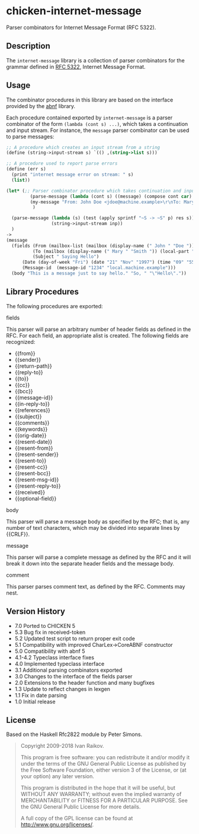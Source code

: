# chicken-internet-message

Parser combinators for Internet Message Format (RFC 5322).


## Description

The `internet-message` library is a collection of parser combinators for the
grammar defined in [RFC 5322](http://www.ietf.org/rfc/rfc5322.txt),
Internet Message Format.

## Usage

The combinator procedures in this library are based on the interface
provided by the [abnf](https://github.com/iraikov/chicken-lexgen) library.

Each procedure contained exported by `internet-message`
is a parser combinator of the form `(lambda (cont s) ...)`, which takes a
continuation and input stream. For instance, the `message` parser
combinator can be used to parse messages:

```scheme
;; A procedure which creates an input stream from a string
(define (string->input-stream s) `(() ,(string->list s)))

;; A procedure used to report parse errors 
(define (err s)
  (print "internet message error on stream: " s)
  (list))

(let* (;; Parser combinator procedure which takes continuation and input stream
         (parse-message (lambda (cont s) ((message) (compose cont car) err s)))
         (my-message "From: John Doe <jdoe@machine.example>\r\nTo: Mary Smith <mary@example.net>\r\nSubject: Saying Hello\r\nDate: Fri, 21 Nov 1997 09:55:06 -0600\r\nMessage-ID: <1234@local.machine.example>\r\n\r\nThis is a message just to say hello.\r\nSo, \r\n\r\n\"Hello\".")
          )        

  (parse-message (lambda (s) (test (apply sprintf "~S -> ~S" p) res s))
                 (string->input-stream inp))
  )
->
(message 
  (fields (From (mailbox-list (mailbox (display-name (" John " "Doe ")) (local-part "jdoe") (domain "machine.example"))))
          (To (mailbox (display-name (" Mary " "Smith ")) (local-part "mary") (domain "example.net")))
          (Subject " Saying Hello") 
	  (Date (day-of-week "Fri") (date "21" "Nov" "1997") (time "09" "55" "06" "-" "06" "00"))
	  (Message-id  (message-id "1234" "local.machine.example")))
  (body "This is a message just to say hello." "So, " "\"Hello\"."))
```

               
## Library Procedures

The following procedures are exported:

<procedure>fields</procedure>

This parser will parse an arbitrary number of header fields as defined
in the RFC. For each field, an appropriate alist is created. The
following fields are recognized:

* {{from}}
* {{sender}}
* {{return-path}}
* {{reply-to}}
* {{to}}
* {{cc}}
* {{bcc}}
* {{message-id}}
* {{in-reply-to}}
* {{references}}
* {{subject}}
* {{comments}}
* {{keywords}}
* {{orig-date}}
* {{resent-date}}
* {{resent-from}}
* {{resent-sender}}
* {{resent-to}}
* {{resent-cc}}
* {{resent-bcc}}
* {{resent-msg-id}}
* {{resent-reply-to}}
* {{received}}
* {{optional-field}}

<procedure>body</procedure>

This parser will parse a message body as specified by the RFC; that
is, any number of text characters, which may be divided into separate
lines by {{CRLF}}.

<procedure>message</procedure>

This parser will parse a complete message as defined by the RFC and it
will break it down into the separate header fields and the message
body.

<procedure>comment</procedure>

This parser parses comment text, as defined by the RFC. Comments may
nest.


## Version History

* 7.0 Ported to CHICKEN 5
* 5.3 Bug fix in received-token
* 5.2 Updated test script to return proper exit code
* 5.1 Compatibility with improved CharLex->CoreABNF constructor
* 5.0 Compatibility with abnf 5
* 4.1-4.2 Typeclass interface fixes
* 4.0 Implemented typeclass interface
* 3.1 Additional parsing combinators exported
* 3.0 Changes to the interface of the fields parser
* 2.0 Extensions to the header function and many bugfixes
* 1.3 Update to reflect changes in lexgen
* 1.1 Fix in date parsing
* 1.0 Initial release

## License

Based on the Haskell Rfc2822 module by Peter Simons.

>
>  Copyright 2009-2018 Ivan Raikov.
>
>
> This program is free software: you can redistribute it and/or
>  modify it under the terms of the GNU General Public License as
>  published by the Free Software Foundation, either version 3 of the
>  License, or (at your option) any later version.
>
>  This program is distributed in the hope that it will be useful, but
>  WITHOUT ANY WARRANTY; without even the implied warranty of
>  MERCHANTABILITY or FITNESS FOR A PARTICULAR PURPOSE.  See the GNU
>  General Public License for more details.
>
>  A full copy of the GPL license can be found at
>  <http://www.gnu.org/licenses/>.
>